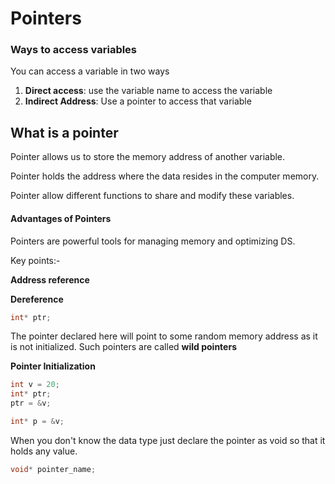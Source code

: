 # Pointers

### Ways to access variables

You can access a variable in two ways

1. **Direct access**: use the variable name to access the variable
2. **Indirect Address**: Use a pointer to access that variable

## What is a pointer

Pointer allows us to store the memory address of another variable.

Pointer holds the address where the data resides in the computer memory.

Pointer allow different functions to share and modify these variables.

#### Advantages of Pointers

Pointers are powerful tools for managing memory and optimizing DS.

Key points:-

**Address reference**

**Dereference**

```c
int* ptr;
```

The pointer declared here will point to some random memory address as it is not initialized.
Such pointers are called **wild pointers**

**Pointer Initialization**

```c
int v = 20;
int* ptr;
ptr = &v;
```

```c
int* p = &v;
```

When you don't know the data type just declare the pointer as void so that it holds any value.

```c
void* pointer_name;
```
